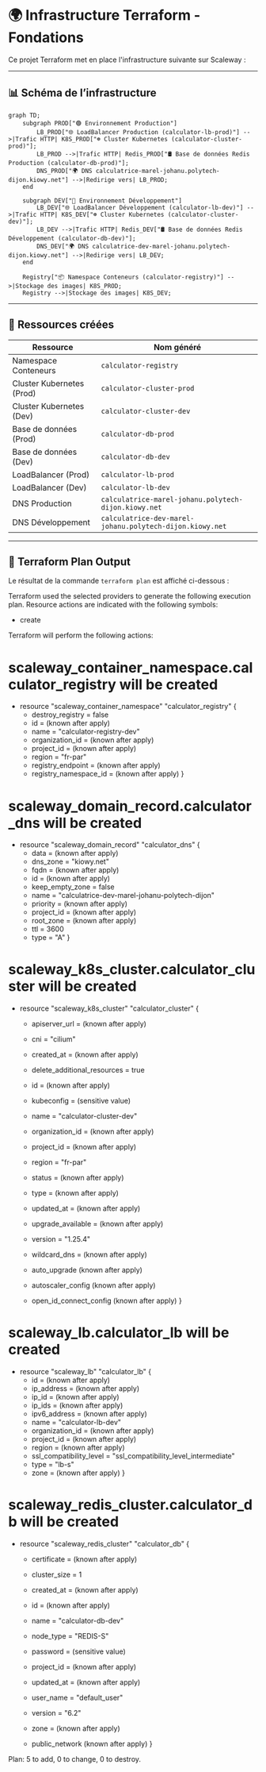 # 🌍 Infrastructure Terraform - Fondations

Ce projet Terraform met en place l'infrastructure suivante sur Scaleway :

---

## 📊 Schéma de l’infrastructure

```mermaid
graph TD;
    subgraph PROD["🟢 Environnement Production"]
        LB_PROD["🌐 LoadBalancer Production (calculator-lb-prod)"] -->|Trafic HTTP| K8S_PROD["☸️ Cluster Kubernetes (calculator-cluster-prod)"];
        LB_PROD -->|Trafic HTTP| Redis_PROD["🛢️ Base de données Redis Production (calculator-db-prod)"];
        DNS_PROD["🌍 DNS calculatrice-marel-johanu.polytech-dijon.kiowy.net"] -->|Redirige vers| LB_PROD;
    end

    subgraph DEV["🔵 Environnement Développement"]
        LB_DEV["🌐 LoadBalancer Développement (calculator-lb-dev)"] -->|Trafic HTTP| K8S_DEV["☸️ Cluster Kubernetes (calculator-cluster-dev)"];
        LB_DEV -->|Trafic HTTP| Redis_DEV["🛢️ Base de données Redis Développement (calculator-db-dev)"];
        DNS_DEV["🌍 DNS calculatrice-dev-marel-johanu.polytech-dijon.kiowy.net"] -->|Redirige vers| LB_DEV;
    end

    Registry["📦 Namespace Conteneurs (calculator-registry)"] -->|Stockage des images| K8S_PROD;
    Registry -->|Stockage des images| K8S_DEV;
```

---

## 📌 Ressources créées

| Ressource                   | Nom généré |
|-----------------------------|--------------------------------------|
| Namespace Conteneurs        | `calculator-registry` |
| Cluster Kubernetes (Prod)   | `calculator-cluster-prod` |
| Cluster Kubernetes (Dev)    | `calculator-cluster-dev` |
| Base de données (Prod)      | `calculator-db-prod` |
| Base de données (Dev)       | `calculator-db-dev` |
| LoadBalancer (Prod)         | `calculator-lb-prod` |
| LoadBalancer (Dev)          | `calculator-lb-dev` |
| DNS Production              | `calculatrice-marel-johanu.polytech-dijon.kiowy.net` |
| DNS Développement           | `calculatrice-dev-marel-johanu.polytech-dijon.kiowy.net` |

---

## 📜 Terraform Plan Output

Le résultat de la commande `terraform plan` est affiché ci-dessous :

Terraform used the selected providers to generate the following execution plan. Resource actions are indicated
with the following symbols:
  + create

Terraform will perform the following actions:

  # scaleway_container_namespace.calculator_registry will be created
  + resource "scaleway_container_namespace" "calculator_registry" {
      + destroy_registry      = false
      + id                    = (known after apply)
      + name                  = "calculator-registry-dev"
      + organization_id       = (known after apply)
      + project_id            = (known after apply)
      + region                = "fr-par"
      + registry_endpoint     = (known after apply)
      + registry_namespace_id = (known after apply)
    }

  # scaleway_domain_record.calculator_dns will be created
  + resource "scaleway_domain_record" "calculator_dns" {
      + data            = (known after apply)
      + dns_zone        = "kiowy.net"
      + fqdn            = (known after apply)
      + id              = (known after apply)
      + keep_empty_zone = false
      + name            = "calculatrice-dev-marel-johanu-polytech-dijon"
      + priority        = (known after apply)
      + project_id      = (known after apply)
      + root_zone       = (known after apply)
      + ttl             = 3600
      + type            = "A"
    }

  # scaleway_k8s_cluster.calculator_cluster will be created
  + resource "scaleway_k8s_cluster" "calculator_cluster" {
      + apiserver_url               = (known after apply)
      + cni                         = "cilium"
      + created_at                  = (known after apply)
      + delete_additional_resources = true
      + id                          = (known after apply)
      + kubeconfig                  = (sensitive value)
      + name                        = "calculator-cluster-dev"
      + organization_id             = (known after apply)
      + project_id                  = (known after apply)
      + region                      = "fr-par"
      + status                      = (known after apply)
      + type                        = (known after apply)
      + updated_at                  = (known after apply)
      + upgrade_available           = (known after apply)
      + version                     = "1.25.4"
      + wildcard_dns                = (known after apply)

      + auto_upgrade (known after apply)

      + autoscaler_config (known after apply)

      + open_id_connect_config (known after apply)
    }

  # scaleway_lb.calculator_lb will be created
  + resource "scaleway_lb" "calculator_lb" {
      + id                      = (known after apply)
      + ip_address              = (known after apply)
      + ip_id                   = (known after apply)
      + ip_ids                  = (known after apply)
      + ipv6_address            = (known after apply)
      + name                    = "calculator-lb-dev"
      + organization_id         = (known after apply)
      + project_id              = (known after apply)
      + region                  = (known after apply)
      + ssl_compatibility_level = "ssl_compatibility_level_intermediate"
      + type                    = "lb-s"
      + zone                    = (known after apply)
    }

  # scaleway_redis_cluster.calculator_db will be created
  + resource "scaleway_redis_cluster" "calculator_db" {
      + certificate  = (known after apply)
      + cluster_size = 1
      + created_at   = (known after apply)
      + id           = (known after apply)
      + name         = "calculator-db-dev"
      + node_type    = "REDIS-S"
      + password     = (sensitive value)
      + project_id   = (known after apply)
      + updated_at   = (known after apply)
      + user_name    = "default_user"
      + version      = "6.2"
      + zone         = (known after apply)

      + public_network (known after apply)
    }

Plan: 5 to add, 0 to change, 0 to destroy.
